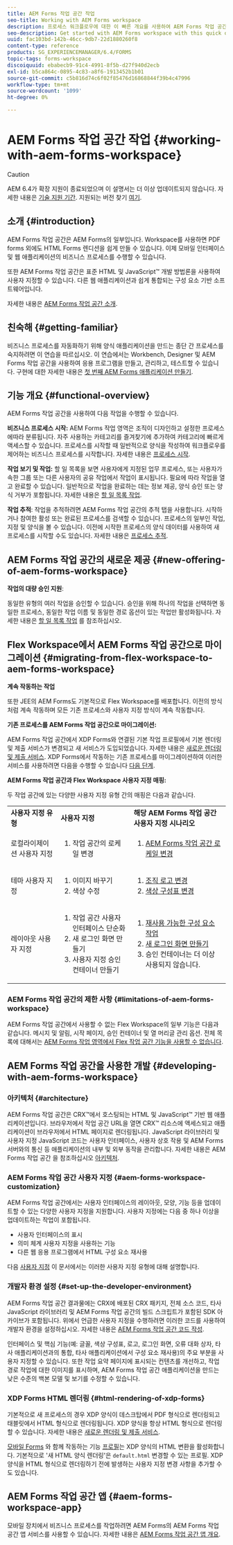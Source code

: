 ```yaml
---
title: AEM Forms 작업 공간 작업
seo-title: Working with AEM Forms workspace
description: 프로세스 워크플로우에 대한 이 빠른 개요를 사용하여 AEM Forms 작업 공간 을 시작합니다.
seo-description: Get started with AEM Forms workspace with this quick overview of the process workflows.
uuid: fac103bd-142b-46cc-9db7-22d1880260f8
content-type: reference
products: SG_EXPERIENCEMANAGER/6.4/FORMS
topic-tags: forms-workspace
discoiquuid: ebabecb9-91c4-4991-8f5b-d27f940d2ecb
exl-id: b5ca864c-0895-4c83-a8f6-1913452b1b01
source-git-commit: c5b816d74c6f02f85476d16868844f39b4c47996
workflow-type: tm+mt
source-wordcount: '1099'
ht-degree: 0%

---
```


# AEM Forms 작업 공간 작업 {#working-with-aem-forms-workspace}

>[!CAUTION]
>
>AEM 6.4가 확장 지원이 종료되었으며 이 설명서는 더 이상 업데이트되지 않습니다. 자세한 내용은 [기술 지원 기간](https://helpx.adobe.com/kr/support/programs/eol-matrix.html). 지원되는 버전 찾기 [여기](https://experienceleague.adobe.com/docs/).

## 소개 {#introduction}

AEM Forms 작업 공간은 AEM Forms의 일부입니다. Workspace를 사용하면 PDF forms 외에도 HTML Forms 렌디션을 쉽게 만들 수 있습니다. 이제 모바일 인터페이스 및 웹 애플리케이션의 비즈니스 프로세스를 수행할 수 있습니다.

또한 AEM Forms 작업 공간은 표준 HTML 및 JavaScript™ 개발 방법론을 사용하여 사용자 지정할 수 있습니다. 다른 웹 애플리케이션과 쉽게 통합되는 구성 요소 기반 소프트웨어입니다.

자세한 내용은 [AEM Forms 작업 공간 소개](/help/forms/using/introduction-html-workspace.md).

## 친숙해 {#getting-familiar}

비즈니스 프로세스를 자동화하기 위해 양식 애플리케이션을 만드는 종단 간 프로세스를 숙지하려면 이 연습을 따르십시오. 이 연습에서는 Workbench, Designer 및 AEM Forms 작업 공간을 사용하여 응용 프로그램을 만들고, 관리하고, 테스트할 수 있습니다. 구현에 대한 자세한 내용은 [첫 번째 AEM Forms 애플리케이션 만들기](https://help.adobe.com/en_US/livecycle/11.0/CreateFirstApp/index.html).

## 기능 개요 {#functional-overview}

AEM Forms 작업 공간을 사용하여 다음 작업을 수행할 수 있습니다.

**비즈니스 프로세스 시작:** AEM Forms 작업 영역은 조직이 디자인하고 설정한 프로세스에따라 분류됩니다. 자주 사용하는 카테고리를 즐겨찾기에 추가하여 카테고리에 빠르게 액세스할 수 있습니다. 프로세스를 시작할 때 일반적으로 양식을 작성하여 워크플로우를 제어하는 비즈니스 프로세스를 시작합니다. 자세한 내용은 [프로세스 시작](/help/forms/using/starting-processes.md).

**작업 보기 및 작업:** 할 일 목록을 보면 사용자에게 지정된 업무 프로세스, 또는 사용자가 속한 그룹 또는 다른 사용자의 공유 작업에서 작업이 표시됩니다. 필요에 따라 작업을 열고 완료할 수 있습니다. 일반적으로 작업을 완료하는 데는 정보 제공, 양식 승인 또는 양식 거부가 포함됩니다. 자세한 내용은 [할 일 목록 작업](/help/forms/using/todo-lists.md).

**작업 추적**: 작업을 추적하려면 AEM Forms 작업 공간의 추적 탭을 사용합니다. 시작하거나 참여한 활성 또는 완료된 프로세스를 검색할 수 있습니다. 프로세스의 일부인 작업, 지정 및 양식을 볼 수 있습니다. 이전에 시작한 프로세스의 양식 데이터를 사용하여 새 프로세스를 시작할 수도 있습니다. 자세한 내용은 [프로세스 추적](/help/forms/using/tracking-processes.md).

## AEM Forms 작업 공간의 새로운 제공 {#new-offering-of-aem-forms-workspace}

**작업의 대량 승인 지원**:

동일한 유형의 여러 작업을 승인할 수 있습니다. 승인을 위해 하나의 작업을 선택하면 동일한 프로세스, 동일한 작업 이름 및 동일한 경로 옵션이 있는 작업만 활성화됩니다. 자세한 내용은 [할 일 목록 작업](/help/forms/using/todo-lists.md) 를 참조하십시오.

## Flex Workspace에서 AEM Forms 작업 공간으로 마이그레이션 {#migrating-from-flex-workspace-to-aem-forms-workspace}

**계속 작동하는 작업**

또한 JEE의 AEM Forms도 기본적으로 Flex Workspace를 배포합니다. 이전의 방식처럼 계속 작동하며 모든 기존 프로세스와 사용자 지정 방식이 계속 작동합니다.

**기존 프로세스를 AEM Forms 작업 공간으로 마이그레이션:**

AEM Forms 작업 공간에서 XDP Forms와 연결된 기본 작업 프로필에서 기본 렌더링 및 제출 서비스가 변경되고 새 서비스가 도입되었습니다. 자세한 내용은 [새로운 렌더링 및 제출 서비스](/help/forms/using/new-render-submit-service.md). XDP Forms에서 작동하는 기존 프로세스를 마이그레이션하여 이러한 서비스를 사용하려면 다음을 수행할 수 있습니다 [다음 단계](/help/forms/using/new-render-submit-service.md).

**AEM Forms 작업 공간과 Flex Workspace 사용자 지정 매핑:**

두 작업 공간에 있는 다양한 사용자 지정 유형 간의 매핑은 다음과 같습니다.

<table> 
 <tbody>
  <tr>
   <td><strong>사용자 지정 유형 </strong></td> 
   <td><strong>사용자 지정 </strong></td> 
   <td><strong>해당 AEM Forms 작업 공간 사용자 지정 시나리오</strong></td> 
  </tr>
  <tr>
   <td>로컬라이제이션 사용자 지정</td> 
   <td>
    <ol> 
     <li>작업 공간의 로케일 변경</li> 
    </ol> </td> 
   <td>
    <ol> 
     <li><a href="/help/forms/using/changing-locale-user-interface.md">AEM Forms 작업 공간 로케일 변경</a></li> 
    </ol> </td> 
  </tr>
  <tr>
   <td>테마 사용자 지정</td> 
   <td>
    <ol> 
     <li>이미지 바꾸기</li> 
     <li>색상 수정</li> 
    </ol> </td> 
   <td>
    <ol> 
     <li><a href="/help/forms/using/changing-organization-logo-branding.md">조직 로고 변경</a> </li> 
     <li><a href="/help/forms/using/changing-color-scheme-interface.md">색상 구성표 변경</a></li> 
    </ol> </td> 
  </tr>
  <tr>
   <td>레이아웃 사용자 지정</td> 
   <td>
    <ol> 
     <li>작업 공간 사용자 인터페이스 단순화<br /> </li> 
     <li>새 로그인 화면 만들기</li> 
     <li>사용자 지정 승인 컨테이너 만들기</li> 
    </ol> </td> 
   <td>
    <ol> 
     <li><a href="/help/forms/using/description-reusable-components.md">재사용 가능한 구성 요소 작업</a></li> 
     <li><a href="/help/forms/using/creating-new-login-screen.md">새 로그인 화면 만들기</a></li> 
     <li>승인 컨테이너는 더 이상 사용되지 않습니다.</li> 
    </ol> </td> 
  </tr>
 </tbody>
</table>

### AEM Forms 작업 공간의 제한 사항 {#limitations-of-aem-forms-workspace}

AEM Forms 작업 공간에서 사용할 수 없는 Flex Workspace의 일부 기능은 다음과 같습니다. 메시지 및 알림, 시작 페이지, 승인 컨테이너 및 열 머리글 관리 옵션. 전체 목록에 대해서는 [AEM Forms 작업 영역에서 Flex 작업 공간 기능을 사용할 수 없습니다](/help/forms/using/features-flex-workspace-available-html.md).

## AEM Forms 작업 공간을 사용한 개발 {#developing-with-aem-forms-workspace}

### 아키텍처 {#architecture}

AEM Forms 작업 공간은 CRX™에서 호스팅되는 HTML 및 JavaScript™ 기반 웹 애플리케이션입니다. 브라우저에서 작업 공간 URL을 열면 CRX™ 리소스에 액세스되고 애플리케이션이 브라우저에서 HTML 페이지로 렌더링됩니다. JavaScript 라이브러리 및 사용자 지정 JavaScript 코드는 사용자 인터페이스, 사용자 상호 작용 및 AEM Forms 서버와의 통신 등 애플리케이션의 내부 및 외부 동작을 관리합니다. 자세한 내용은 AEM Forms 작업 공간 을 참조하십시오 [아키텍처](/help/forms/using/html-workspace-architecture.md).

### AEM Forms 작업 공간 사용자 지정 {#aem-forms-workspace-customization}

AEM Forms 작업 공간에서는 사용자 인터페이스의 레이아웃, 모양, 기능 등을 업데이트할 수 있는 다양한 사용자 지정을 지원합니다. 사용자 지정에는 다음 중 하나 이상을 업데이트하는 작업이 포함됩니다.

* 사용자 인터페이스의 표시
* 의미 체계 사용자 지정을 사용하는 기능
* 다른 웹 응용 프로그램에서 HTML 구성 요소 재사용

다음 [사용자 지정](introduction-customizing-html-workspace.md) 이 문서에서는 이러한 사용자 지정 유형에 대해 설명합니다.

### 개발자 환경 설정 {#set-up-the-developer-environment}

AEM Forms 작업 공간 결과물에는 CRX에 배포된 CRX 패키지, 전체 소스 코드, 타사 JavaScript 라이브러리 및 AEM Forms 작업 공간의 빌드 스크립트가 포함된 SDK 아카이브가 포함됩니다. 위에서 언급한 사용자 지정을 수행하려면 이러한 코드를 사용하여 개발자 환경을 설정하십시오. 자세한 내용은 [AEM Forms 작업 공간 코드 작성](introduction-customizing-html-workspace.md#building-html-workspace-code).

인터페이스 및 핵심 기능(예: 글꼴, 색상 구성표, 로고, 로그인 화면, 오류 대화 상자, 타사 애플리케이션과의 통합, 타사 애플리케이션에서 구성 요소 재사용)의 주요 부분을 사용자 지정할 수 있습니다. 또한 작업 요약 페이지에 표시되는 컨텐츠를 개선하고, 작업 경로 작업에 대한 이미지를 표시하며, AEM Forms 작업 공간 애플리케이션을 만드는 낮은 수준의 백본 모델 및 보기를 수정할 수 있습니다.

### XDP Forms HTML 렌더링 {#html-rendering-of-xdp-forms}

기본적으로 새 프로세스의 경우 XDP 양식이 데스크탑에서 PDF 형식으로 렌더링되고 태블릿에서 HTML 형식으로 렌더링됩니다. XDP 양식을 항상 HTML 형식으로 렌더링할 수 있습니다. 자세한 내용은 [새로운 렌더링 및 제출 서비스](/help/forms/using/new-render-submit-service.md).

[모바일 Forms](https://helpx.adobe.com/livecycle/help/mobile-forms/introduction.html) 와 함께 작동하는 기능 [프로필](https://helpx.adobe.com/livecycle/help/mobile-forms/creating-profile.html)는 XDP 양식의 HTML 변환을 활성화합니다. 기본적으로 &#39;새 HTML 양식 렌더링&#39;은 `default.html` 변경할 수 있는 프로필. XDP 양식을 HTML 형식으로 렌더링하기 전에 발생하는 사용자 지정 변경 사항을 추가할 수도 있습니다.

## AEM Forms 작업 공간 앱 {#aem-forms-workspace-app}

모바일 장치에서 비즈니스 프로세스를 작업하려면 AEM Forms의 AEM Forms 작업 공간 앱 서비스를 사용할 수 있습니다. 자세한 내용은 [AEM Forms 작업 공간 앱 개요](https://helpx.adobe.com/livecycle/help/mobile-workspace/mobile-workspace-overview.html).
